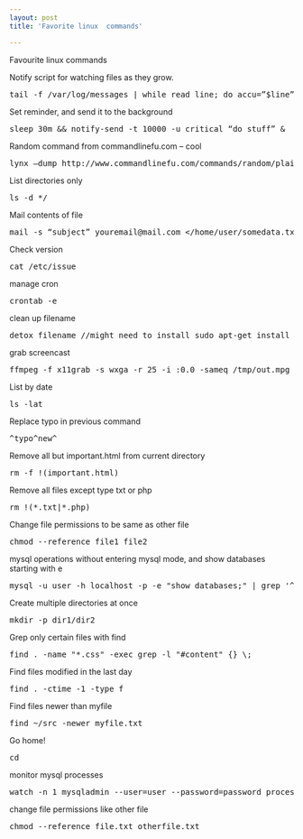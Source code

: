 ```yaml
---
layout: post
title: 'Favorite linux  commands'

---
```




Favourite linux commands

Notify script for watching files as they grow.
<pre>tail -f /var/log/messages | while read line; do accu=&#8221;$line&#8221;; while read -t 1 more; do accu=`echo -e &#8220;$accu\n$more&#8221;`; done; notify-send &#8220;Syslog&#8221; &#8220;$accu&#8221;; done </pre>

Set reminder, and send it to the background
<pre>sleep 30m &amp;&amp; notify-send -t 10000 -u critical &#8220;do stuff&#8221; &amp; </pre>

Random command from commandlinefu.com &#8211; cool
<pre>lynx &#8211;dump http://www.commandlinefu.com/commands/random/plaintext | grep .  </pre>

List directories only
<pre>ls -d */ </pre>

Mail contents of file
<pre>mail -s &#8220;subject&#8221; youremail@mail.com &lt;/home/user/somedata.txt  &#8212; -f youremail@mail.com -F &#8216;John smith&#8217;; </pre>

Check version
<pre>cat /etc/issue </pre>

manage cron
<pre>crontab -e </pre>

clean up filename
<pre>detox filename //might need to install sudo apt-get install detox </pre>

grab screencast
<pre>ffmpeg -f x11grab -s wxga -r 25 -i :0.0 -sameq /tmp/out.mpg </pre>

List by date
<pre>ls -lat</pre>

Replace typo in previous command
<pre>^typo^new^ </pre>

Remove all but important.html from current directory
<pre>rm -f !(important.html) </pre>

Remove all files except type txt or php
<pre>rm !(*.txt|*.php) </pre>

Change file permissions to be same as other file
<pre>chmod --reference file1 file2 </pre>

mysql operations without entering mysql mode, and show databases starting with e 
<pre>mysql -u user -h localhost -p -e "show databases;" | grep '^e' </pre>

Create multiple directories at once
<pre>mkdir -p dir1/dir2 </pre>

Grep only certain files with find
<pre>find . -name "*.css" -exec grep -l "#content" {} \; </pre>

Find files modified in the last day
<pre>find . -ctime -1 -type f </pre>

Find files newer than myfile
<pre>find ~/src -newer myfile.txt </pre>

Go home!
<pre>cd</pre>

monitor mysql processes
<pre>watch -n 1 mysqladmin --user=user --password=password processlist</pre>

change file permissions like other file 
<pre>chmod --reference file.txt otherfile.txt</pre>
